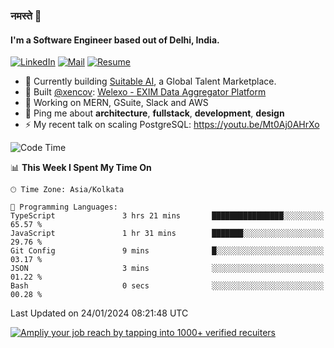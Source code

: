 ### नमस्ते 🙏

#### I'm a Software Engineer based out of Delhi, India.

[![LinkedIn](https://img.shields.io/badge/linkedin-%230077B5.svg)](https://linkedin.com/in/sambhav2612)
[![Mail](https://img.shields.io/badge/gmail-D14836)](mailto:sambhavjain2612@gmail.com)
[![Resume](https://img.shields.io/badge/resume-%23#FFFF00.svg)](https://mega.nz/file/IjA3yaoB#BFfQg1-aKva0piAd_wWs8Hf5dlnYRQ2ZkwtYwNMzBhA)

- 🏢 Currently building [Suitable AI](https://suitable.ai), a Global Talent Marketplace.
- 💅 Built [@xencov](https://github.com/xencov): [Welexo - EXIM Data Aggregator Platform](https://welexo.com)
- 🌱 Working on MERN, GSuite, Slack and AWS
- 💬 Ping me about **architecture**, **fullstack**, **development**, **design**
- ⚡️ My recent talk on scaling PostgreSQL: https://youtu.be/Mt0Aj0AHrXo

<!--START_SECTION:waka-->
![Code Time](http://img.shields.io/badge/Code%20Time-3%2C853%20hrs%204%20mins-blue)

📊 **This Week I Spent My Time On** 

```text
🕑︎ Time Zone: Asia/Kolkata

💬 Programming Languages: 
TypeScript               3 hrs 21 mins       ████████████████░░░░░░░░░   65.57 % 
JavaScript               1 hr 31 mins        ███████░░░░░░░░░░░░░░░░░░   29.76 % 
Git Config               9 mins              █░░░░░░░░░░░░░░░░░░░░░░░░   03.17 % 
JSON                     3 mins              ░░░░░░░░░░░░░░░░░░░░░░░░░   01.22 % 
Bash                     0 secs              ░░░░░░░░░░░░░░░░░░░░░░░░░   00.28 % 
```


 Last Updated on 24/01/2024 08:21:48 UTC
<!--END_SECTION:waka-->

[![Ampliy your job reach by tapping into 1000+ verified recuiters](https://user-images.githubusercontent.com/19583619/212717528-45b497fd-e886-4452-90fe-93829667bd63.png)](https://suitable.ai)

